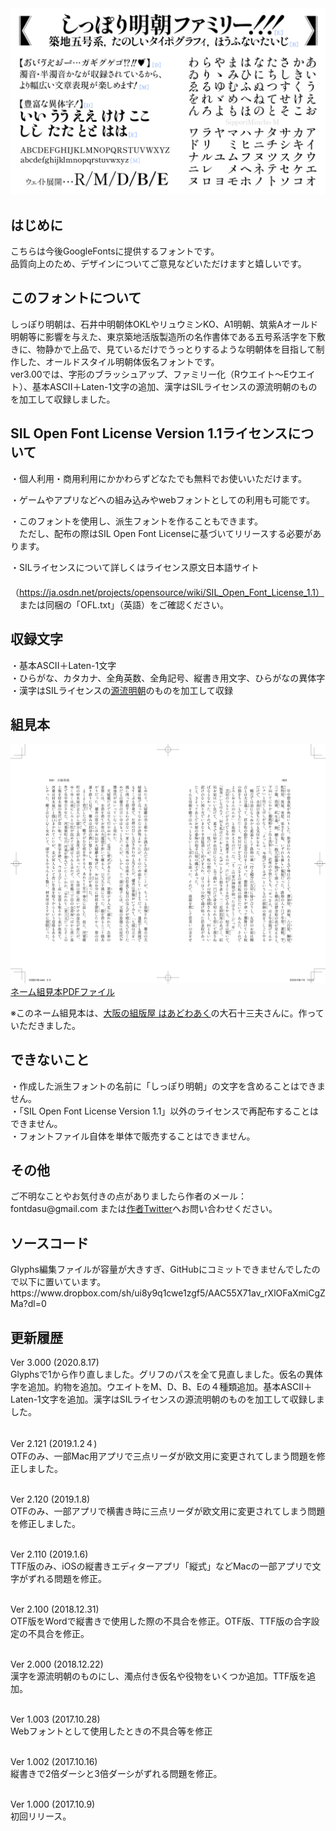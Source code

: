 <img src="./sample1.png" />

<h2>はじめに</h2>
こちらは今後GoogleFontsに提供するフォントです。<br />
品質向上のため、デザインについてご意見などいただけますと嬉しいです。

<h2>このフォントについて</h2>
しっぽり明朝は、石井中明朝体OKLやリュウミンKO、A1明朝、筑紫Aオールド明朝等に影響を与えた、東京築地活版製造所の名作書体である五号系活字を下敷きに、物静かで上品で、見ているだけでうっとりするような明朝体を目指して制作した、オールドスタイル明朝体仮名フォントです。<br />
ver3.00では、字形のブラッシュアップ、ファミリー化（Rウエイト〜Eウエイト）、基本ASCII＋Laten-1文字の追加、漢字はSILライセンスの源流明朝のものを加工して収録しました。<br />

<h2>SIL Open Font License Version 1.1ライセンスについて</h2>

・個人利用・商用利用にかかわらずどなたでも無料でお使いいただけます。<br />

・ゲームやアプリなどへの組み込みやwebフォントとしての利用も可能です。<br />

・このフォントを使用し、派生フォントを作ることもできます。<br />
　ただし、配布の際はSIL Open Font Licenseに基づいてリリースする必要があります。<br />

・SILライセンスについて詳しくはライセンス原文日本語サイト<br />
　（https://ja.osdn.net/projects/opensource/wiki/SIL_Open_Font_License_1.1）<br />
　または同梱の「OFL.txt」（英語）をご確認ください。<br />


<h2>収録文字</h2>
・基本ASCII＋Laten-1文字<br />
・ひらがな、カタカナ、全角英数、全角記号、縦書き用文字、ひらがなの異体字<br />
・漢字はSILライセンスの<a href="https://github.com/ButTaiwan/genryu-font" target="_blank">源流明朝</a>のものを加工して収録

<h2>組見本</h2>
<img src="./sample2.png" />
<a href="./sample2.pdf" target="_blank">ネーム組見本PDFファイル</a><br />

※このネーム組見本は、<a href="http://works014.hatenablog.com/" target="_blank">大阪の組版屋 はあどわあく</a>の大石十三夫さんに。作っていただきました。<br />

<h2>できないこと</h2>
・作成した派生フォントの名前に「しっぽり明朝」の文字を含めることはできません。<br />
・「SIL Open Font License Version 1.1」以外のライセンスで再配布することはできません。<br />
・フォントファイル自体を単体で販売することはできません。<br />


<h2>その他</h2>
ご不明なことやお気付きの点がありましたら作者のメール：fontdasu@gmail.com
または<a href="https://twitter.com/fontdasu" target="_blank">作者Twitter</a>へお問い合わせください。<br />

<h2>ソースコード</h2>
Glyphs編集ファイルが容量が大きすぎ、GitHubにコミットできませんでしたので以下に置いています。<br />
https://www.dropbox.com/sh/ui8y9q1cwe1zgf5/AAC55X71av_rXlOFaXmiCgZMa?dl=0


<h2>更新履歴</h2>
Ver 3.000 (2020.8.17)<br />
Glyphsで1から作り直しました。グリフのパスを全て見直しました。仮名の異体字を追加。約物を追加。ウエイトをM、D、B、Eの４種類追加。基本ASCII＋Laten-1文字を追加。漢字はSILライセンスの源流明朝のものを加工して収録しました。<br /><br />

Ver 2.121 (2019.1.2４)<br />
OTFのみ、一部Mac用アプリで三点リーダが欧文用に変更されてしまう問題を修正しました。<br /><br />

Ver 2.120 (2019.1.8)<br />
OTFのみ、一部アプリで横書き時に三点リーダが欧文用に変更されてしまう問題を修正しました。<br /><br />

Ver 2.110 (2019.1.6)<br />
TTF版のみ、iOSの縦書きエディターアプリ「縦式」などMacの一部アプリで文字がずれる問題を修正。<br /><br />

Ver 2.100 (2018.12.31)<br />
OTF版をWordで縦書きで使用した際の不具合を修正。OTF版、TTF版の合字設定の不具合を修正。<br /><br />

Ver 2.000 (2018.12.22)<br />
漢字を源流明朝のものにし、濁点付き仮名や役物をいくつか追加。TTF版を追加。<br /><br />

Ver 1.003 (2017.10.28)<br />
Webフォントとして使用したときの不具合等を修正<br /><br />

Ver 1.002 (2017.10.16)<br />
縦書きで2倍ダーシと3倍ダーシがずれる問題を修正。<br /><br />

Ver 1.000 (2017.10.9)<br />
初回リリース。<br /><br />


